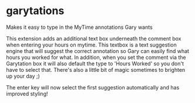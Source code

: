 # garytations
Makes it easy to type in the MyTime annotations Gary wants

This extension adds an additional text box underneath the comment box when entering your hours on mytime. 
This textbox is a text suggestion engine that will suggest the correct annotation so Gary can easily find what hours you worked for what.
In addition, when you set the comment via the Garytation box it will also default the type to 'Hours Worked' so you don't have to select that.
There's also a little bit of magic sometimes to brighten up your day ;)

The enter key will now select the first suggestion automatically and has improved styling!
